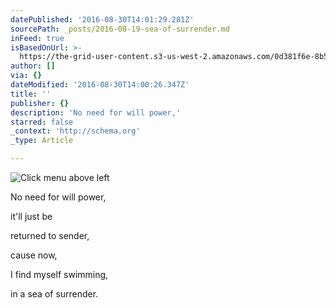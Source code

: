 ```yaml
---
datePublished: '2016-08-30T14:01:29.281Z'
sourcePath: _posts/2016-08-19-sea-of-surrender.md
inFeed: true
isBasedOnUrl: >-
  https://the-grid-user-content.s3-us-west-2.amazonaws.com/0d381f6e-8b5c-4896-a00e-06378c1e8658.jpg
author: []
via: {}
dateModified: '2016-08-30T14:00:26.347Z'
title: ''
publisher: {}
description: 'No need for will power,'
starred: false
_context: 'http://schema.org'
_type: Article

---
```

![Click menu above left](https://s3-us-west-2.amazonaws.com/the-grid-img/p/48f3f91f9a431e8baba151305ae35b20c2a2e0c6.jpg)

No need for will power,

it'll just be

returned to sender,

cause now,

I find myself swimming,

in a sea of surrender.